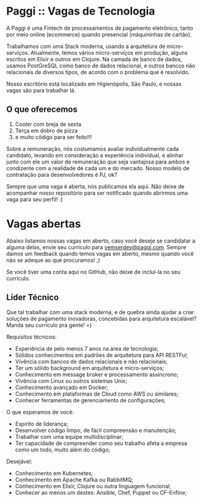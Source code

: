# Paggi :: Vagas de Tecnologia

A Paggi é uma Fintech de processamentos de pagamento eletrônico, tanto por meio online (ecommerce) quando presencial (máquininhas de cartão).

Trabalhamos com uma Stack moderna, usando a arquitetura de micro-serviços. Atualmente, temos vários micro-serviços em produção, alguns escritos em Elixir e outros em Clojure. Na camada de banco de dados, usamos PostGreSQL como banco de dados relacional, e outros bancos não relacionais de diversos tipos, de acordo com o problema que é resolvido.

Nosso escritório está localizado em Higienópolis, São Paulo, e nossas vagas são para trabalhar lá.

## O que oferecemos

1. Cooler com breja de sexta
2. Terça em dobro de pizza
3. e muito código para ser feito!!!

Sobre a remuneração, nós costumamos avaliar individualmente cada candidato, levando em consideração a experiência individual, e alinhar junto com ele um valor de remuneração que seja vantajosa para ambos e condizente com a realidade de cada um e do mercado. Nosso modelo de contratação para desenvolvedores é PJ, ok?

Sempre que uma vaga é aberta, nós publicamos ela aqui. Não deixe de acompanhar nosso repositório para ser notificado quando abrirmos uma vaga para seu perfil! :)

# Vagas abertas

Abaixo listamos nossas vagas em aberto, caso você deseje se candidatar a alguma delas, envie seu currículo para vemserdev@paggi.com. Sempre damos um feedback quando temos vagas em aberto, mesmo quando você não se adeque ao que procuramos! ;)

Se você tiver uma conta aqui no GitHub, não deixe de incluí-la no seu currículo.



## Líder Técnico

Que tal trabalhar com uma stack moderna, e de quebra ainda ajudar a criar soluções de pagamento inovadoras, concebidas para arquitetura escalável? Manda seu currículo pra gente! =) 

Requisitos técnicos:
* Experiência de pelo menos 7 anos na área de tecnologia;
* Sólidos conhecimentos em padrões de arquitetura para API RESTFul;
* Vivência com bancos de dados relacionais e não relacionais;
* Ter um sólido background em arquitetura e micro-serviços;
* Conhecimento em message broker e processamento assíncrono;
* Vivência com Linux ou outros sistemas Unix;
* Conhecimento avançado em Docker;
* Conhecimento em plataformas de Cloud como AWS ou similares;
* Conhecer ferramentas de gerenciamento de configurações;

O que esperamos de você:
* Espirito de liderança;
* Desenvolver código limpo, de fácil compreensão e manutenção;
* Trabalhar com uma equipe multidisciplinar;
* Ter capacidade de compreender como seu trabalho afeta a empresa como um todo, muito além do código;

Desejável:
* Conhecimento em Kubernetes;
* Conhecimento em Apache Kafka ou RabbitMQ;
* Conhecimento em Elixir, Clojure ou outra linguagem funcional;
* Conhecer ao menos um destes: Ansible, Chef, Puppet ou CF-Enfine;
